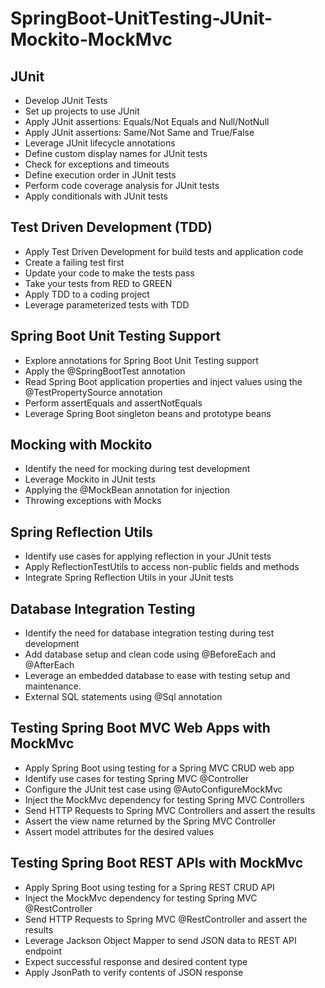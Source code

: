 # SpringBoot-UnitTesting-JUnit-Mockito-MockMvc



## JUnit

- Develop JUnit Tests
- Set up projects to use JUnit
- Apply JUnit assertions: Equals/Not Equals and Null/NotNull
- Apply JUnit assertions: Same/Not Same and True/False
- Leverage JUnit lifecycle annotations
- Define custom display names for JUnit tests
- Check for exceptions and timeouts
- Define execution order in JUnit tests
- Perform code coverage analysis for JUnit tests
- Apply conditionals with JUnit tests


## Test Driven Development (TDD)

- Apply Test Driven Development for build tests and application code
- Create a failing test first
- Update your code to make the tests pass
- Take your tests from RED to GREEN
- Apply TDD to a coding project
- Leverage parameterized tests with TDD



## Spring Boot Unit Testing Support
- Explore annotations for Spring Boot Unit Testing support
- Apply the @SpringBootTest annotation
- Read Spring Boot application properties and inject values using the @TestPropertySource annotation
- Perform assertEquals and assertNotEquals
- Leverage Spring Boot singleton beans and prototype beans



## Mocking with Mockito
- Identify the need for mocking during test development
- Leverage Mockito in JUnit tests
- Applying the @MockBean annotation for injection
- Throwing exceptions with Mocks


## Spring Reflection Utils
- Identify use cases for applying reflection in your JUnit tests
- Apply ReflectionTestUtils to access non-public fields and methods
- Integrate Spring Reflection Utils in your JUnit tests



## Database Integration Testing
- Identify the need for database integration testing during test development
- Add database setup and clean code using @BeforeEach and @AfterEach
- Leverage an embedded database to ease with testing setup and maintenance.
- External SQL statements using @Sql annotation



## Testing Spring Boot MVC Web Apps with MockMvc
- Apply Spring Boot using testing for a Spring MVC CRUD web app
- Identify use cases for testing Spring MVC @Controller
- Configure the JUnit test case using @AutoConfigureMockMvc
- Inject the MockMvc dependency for testing Spring MVC Controllers
- Send HTTP Requests to Spring MVC Controllers and assert the results
- Assert the view name returned by the Spring MVC Controller
- Assert model attributes for the desired values



## Testing Spring Boot REST APIs with MockMvc
- Apply Spring Boot using testing for a Spring REST CRUD API
- Inject the MockMvc dependency for testing Spring MVC @RestController
- Send HTTP Requests to Spring MVC @RestController and assert the results
- Leverage Jackson Object Mapper to send JSON data to REST API endpoint
- Expect successful response and desired content type
- Apply JsonPath to verify contents of JSON response

